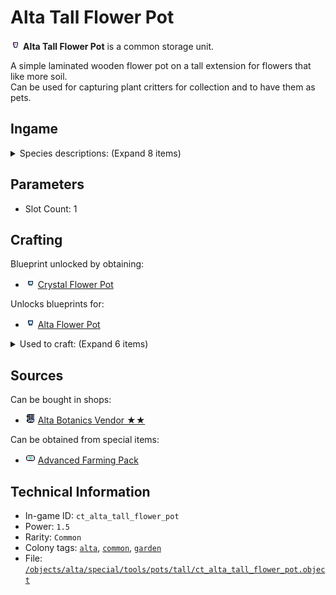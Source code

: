 # Alta Tall Flower Pot

<img src="https://raw.githubusercontent.com/Ceterai/Enternia/main/objects/alta/special/tools/pots/tall/icon.png" alt="Alta Tall Flower Pot icon" loading="lazy" height=16px width="auto" /> **Alta Tall Flower Pot** is a common storage unit.

A simple laminated wooden flower pot on a tall extension for flowers that like more soil.  
Can be used for capturing plant critters for collection and to have them as pets.

## Ingame

<details markdown="1"><summary>Species descriptions: (Expand 8 items)</summary>

- Alta: An empty flower pot... Or is something just hiding somewhere inside?~
- Apex: A decent aquarium.
- Avian: A nice aquarium.
- Floran: Floran likess aquarium.
- Glitch: Indifferent. A fish square.
- Human: A aquarium.
- Hylotl: An unattractive aquarium.
- Novakid: Just an aquarium.

</details>

## Parameters

- Slot Count: 1

## Crafting

Blueprint unlocked by obtaining:

- <img src="https://raw.githubusercontent.com/Ceterai/Enternia/main/objects/alta/special/tools/pots/calin/icon.png" alt="Crystal Flower Pot icon" loading="lazy" height=16px width="auto" /> [Crystal Flower Pot](https://ceterai.github.io/MyEnternia/Wiki/CrystalFlowerPot)

Unlocks blueprints for:

- <img src="https://raw.githubusercontent.com/Ceterai/Enternia/main/objects/alta/special/tools/pots/alta/icon.png" alt="Alta Flower Pot icon" loading="lazy" height=16px width="auto" /> [Alta Flower Pot](https://ceterai.github.io/MyEnternia/Wiki/AltaFlowerPot)

<details markdown="1"><summary>Used to craft: (Expand 6 items)</summary>

- <img src="https://raw.githubusercontent.com/Ceterai/Enternia/main/items/active/alta/packs/advanced/farming.png" alt="Advanced Farming Pack icon" loading="lazy" height=16px width="auto" /> [Advanced Farming Pack](https://ceterai.github.io/MyEnternia/Wiki/AdvancedFarmingPack)
- <img src="https://raw.githubusercontent.com/Ceterai/Enternia/main/objects/alta/special/plants/pots/flowers/alto/icon.png" alt="Potted Alto Koywa Flower icon" loading="lazy" height=16px width="auto" /> [Potted Alto Koywa Flower](https://ceterai.github.io/MyEnternia/Wiki/PottedAltoKoywaFlower)
- <img src="https://raw.githubusercontent.com/Ceterai/Enternia/main/objects/alta/special/plants/pots/flowers/faro/icon.png" alt="Potted Faro Koywa Flower icon" loading="lazy" height=16px width="auto" /> [Potted Faro Koywa Flower](https://ceterai.github.io/MyEnternia/Wiki/PottedFaroKoywaFlower)
- <img src="https://raw.githubusercontent.com/Ceterai/Enternia/main/objects/alta/special/plants/pots/bushes/koywa_tall/icon.png" alt="Potted Koywa Bush icon" loading="lazy" height=16px width="auto" /> [Potted Koywa Bush](https://ceterai.github.io/MyEnternia/Wiki/PottedKoywaBush)
- <img src="https://raw.githubusercontent.com/Ceterai/Enternia/main/objects/alta/special/plants/pots/flowers/miko/icon.png" alt="Potted Miko Koywa Flower icon" loading="lazy" height=16px width="auto" /> [Potted Miko Koywa Flower](https://ceterai.github.io/MyEnternia/Wiki/PottedMikoKoywaFlower)
- <img src="https://raw.githubusercontent.com/Ceterai/Enternia/main/objects/alta/special/plants/pots/flowers/nivera/icon.png" alt="Potted Nivera icon" loading="lazy" height=16px width="auto" /> [Potted Nivera](https://ceterai.github.io/MyEnternia/Wiki/PottedNivera)

</details>

## Sources

Can be bought in shops:

- <img src="https://raw.githubusercontent.com/Ceterai/Enternia/main/objects/alta/special/vendors/botanics/icon.png" alt="Alta Botanics Vendor ★★ icon" loading="lazy" height=16px width="auto" /> [Alta Botanics Vendor ★★](https://ceterai.github.io/MyEnternia/Wiki/AltaBotanicsVendor)

Can be obtained from special items:

- <img src="https://raw.githubusercontent.com/Ceterai/Enternia/main/items/active/alta/packs/advanced/farming.png" alt="Advanced Farming Pack icon" loading="lazy" height=16px width="auto" /> [Advanced Farming Pack](https://ceterai.github.io/MyEnternia/Wiki/AdvancedFarmingPack)

## Technical Information

- In-game ID: `ct_alta_tall_flower_pot`
- Power: `1.5`
- Rarity: `Common`
- Colony tags: [`alta`](https://ceterai.github.io/MyEnternia/Wiki/Tags/Alta), [`common`](https://ceterai.github.io/MyEnternia/Wiki/Tags/Common), [`garden`](https://ceterai.github.io/MyEnternia/Wiki/Tags/Garden)
- File: [`/objects/alta/special/tools/pots/tall/ct_alta_tall_flower_pot.object`](https://github.com/Ceterai/Enternia/blob/main/objects/alta/special/tools/pots/tall/ct_alta_tall_flower_pot.object)
